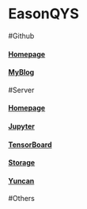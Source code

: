 # EasonQYS
#Github
#### [Homepage](https://easonqys.github.io/?target=_blank)
#### [MyBlog](https://easonqys.github.io/myblog/?target=_blank)

#Server
#### [Homepage](http://39.106.220.59:801/?target=_blank)
#### [Jupyter](http://39.106.220.59:8888/?target=_blank)
#### [TensorBoard](http://39.106.220.59:6006/?target=_blank)
#### [Storage](http://39.106.220.59:880/?target=_blank)
#### [Yuncan](http://39.106.220.59:8889/yuncan/?target=_blank)

#Others
